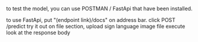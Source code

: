 to test the model, you can use POSTMAN / FastApi that have been installed.

to use FastApi, put "(endpoint link)/docs" on address bar.
click POST /predict
try it out
on file section, upload sign language image file
execute
look at the response body
